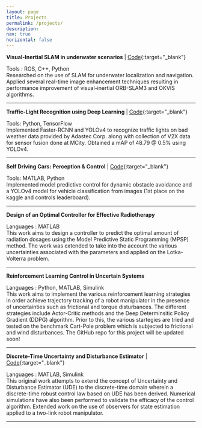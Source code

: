 ```yaml
---
layout: page
title: Projects
permalink: /projects/
description: 
nav: true
horizontal: false
---
```


**Visual-Inertial SLAM in underwater scenarios** \| [Code](https://github.com/Maithilishetty/Mobile_Robotics_Team22){:target="_blank"}

Tools : ROS, C++, Python\
Researched on the use of SLAM for underwater localization and navigation. Applied several real-time image enhancement techniques resulting in performance improvement of visual-inertial ORB-SLAM3 and OKVIS algorithms. 

-----

**Traffic-Light Recognition using Deep Learning** \| [Code](https://github.com/Maithilishetty/Traffic-Light-Recognition){:target="_blank"}

Tools: Python, TensorFlow\
Implemented Faster-RCNN and YOLOv4 to recognize traffic lights on bad weather data provided by Adastec Corp. along with collection of V2X data for sensor fusion done at MCity. Obtained a mAP of 48.79 @ 0.5% using YOLOv4. 

-----

**Self Driving Cars: Perception & Control** \| [Code](https://github.com/AdityaSrinivasManohar/ROB-535-Perception-Project){:target="_blank"}

Tools: MATLAB, Python\
Implemented model predictive control for dynamic obstacle avoidance and a YOLOv4 model for vehicle classification from images (1st place on the kaggle and controls leaderboard). 

-----

**Design of an Optimal Controller for Effective Radiotherapy**

Languages : MATLAB\
This work aims to design a controller to predict the optimal amount of radiation dosages using the Model Predictive Static Programming (MPSP) method. The work was extended to take into the account the various uncertainties associated with the parameters and applied on the Lotka-Volterra problem. 

-----

**Reinforcement Learning Control in Uncertain Systems**

Languages : Python, MATLAB, Simulink\
This work aims to implement the various reinforcement learning strategies in order achieve trajectory tracking of a robot manipulator in the presence of uncertainties such as frictional and torque disturbances. The different strategies include Actor-Critic methods and the Deep Determinsitic Policy Gradient (DDPG) algorithm. Prior to this, the various startegies are tried and tested on the benchmark Cart-Pole problem which is subjected to frictional and wind disturbances. The GitHub repo for this project will be updated soon! 

-----

**Discrete-Time Uncertainty and Disturbance Estimator** \| [Code](https://github.com/Maithilishetty/UDE-DiscreteTime){:target="_blank"}

Languages : MATLAB, Simulink \
This original work attempts to extend the concept of Uncertainty and Disturbance Estimator (UDE) to the discrete-time domain wherein a
discrete-time robust control law based on UDE has been derived. Numerical simulations have also been performed to validate the efficacy of the control algorithm. Extended work on the use of observers for state estimation applied to a two-link robot manipulator. 

-----
